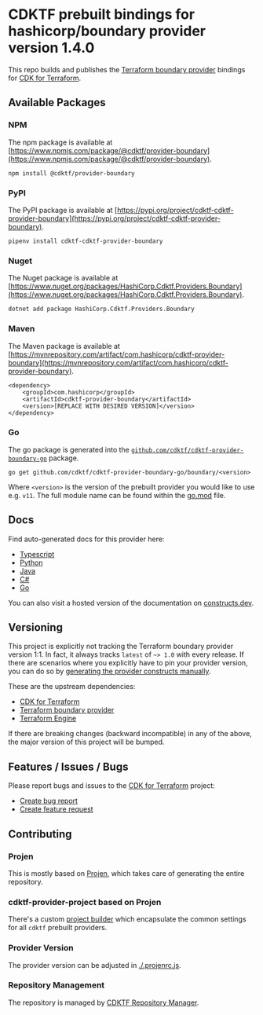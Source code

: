 
# CDKTF prebuilt bindings for hashicorp/boundary provider version 1.4.0

This repo builds and publishes the [Terraform boundary provider](https://registry.terraform.io/providers/hashicorp/boundary/1.4.0/docs) bindings for [CDK for Terraform](https://cdk.tf).

## Available Packages

### NPM

The npm package is available at [https://www.npmjs.com/package/@cdktf/provider-boundary](https://www.npmjs.com/package/@cdktf/provider-boundary).

`npm install @cdktf/provider-boundary`

### PyPI

The PyPI package is available at [https://pypi.org/project/cdktf-cdktf-provider-boundary](https://pypi.org/project/cdktf-cdktf-provider-boundary).

`pipenv install cdktf-cdktf-provider-boundary`

### Nuget

The Nuget package is available at [https://www.nuget.org/packages/HashiCorp.Cdktf.Providers.Boundary](https://www.nuget.org/packages/HashiCorp.Cdktf.Providers.Boundary).

`dotnet add package HashiCorp.Cdktf.Providers.Boundary`

### Maven

The Maven package is available at [https://mvnrepository.com/artifact/com.hashicorp/cdktf-provider-boundary](https://mvnrepository.com/artifact/com.hashicorp/cdktf-provider-boundary).

```
<dependency>
    <groupId>com.hashicorp</groupId>
    <artifactId>cdktf-provider-boundary</artifactId>
    <version>[REPLACE WITH DESIRED VERSION]</version>
</dependency>
```

### Go

The go package is generated into the [`github.com/cdktf/cdktf-provider-boundary-go`](https://github.com/cdktf/cdktf-provider-boundary-go) package.

`go get github.com/cdktf/cdktf-provider-boundary-go/boundary/<version>`

Where `<version>` is the version of the prebuilt provider you would like to use e.g. `v11`. The full module name can be found
within the [go.mod](https://github.com/cdktf/cdktf-provider-boundary-go/blob/main/boundary/go.mod#L1) file.

## Docs

Find auto-generated docs for this provider here: 

- [Typescript](./docs/API.typescript.md)
- [Python](./docs/API.python.md)
- [Java](./docs/API.java.md)
- [C#](./docs/API.csharp.md)
- [Go](./docs/API.go.md)

You can also visit a hosted version of the documentation on [constructs.dev](https://constructs.dev/packages/@cdktf/provider-boundary).

## Versioning

This project is explicitly not tracking the Terraform boundary provider version 1:1. In fact, it always tracks `latest` of `~> 1.0` with every release. If there are scenarios where you explicitly have to pin your provider version, you can do so by [generating the provider constructs manually](https://cdk.tf/imports).

These are the upstream dependencies:

- [CDK for Terraform](https://cdk.tf)
- [Terraform boundary provider](https://registry.terraform.io/providers/hashicorp/boundary/1.4.0)
- [Terraform Engine](https://terraform.io)

If there are breaking changes (backward incompatible) in any of the above, the major version of this project will be bumped.

## Features / Issues / Bugs

Please report bugs and issues to the [CDK for Terraform](https://cdk.tf) project:

- [Create bug report](https://cdk.tf/bug)
- [Create feature request](https://cdk.tf/feature)

## Contributing

### Projen

This is mostly based on [Projen](https://github.com/projen/projen), which takes care of generating the entire repository.

### cdktf-provider-project based on Projen

There's a custom [project builder](https://github.com/cdktf/cdktf-provider-project) which encapsulate the common settings for all `cdktf` prebuilt providers.

### Provider Version

The provider version can be adjusted in [./.projenrc.js](./.projenrc.js).

### Repository Management

The repository is managed by [CDKTF Repository Manager](https://github.com/cdktf/cdktf-repository-manager/).
